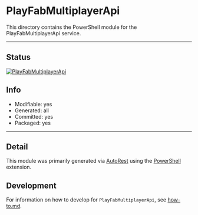 <!-- region Generated -->
# PlayFabMultiplayerApi
This directory contains the PowerShell module for the PlayFabMultiplayerApi service.

---
## Status
[![PlayFabMultiplayerApi](https://img.shields.io/powershellgallery/v/PlayFabMultiplayerApi.svg?style=flat-square&label=PlayFabMultiplayerApi "PlayFabMultiplayerApi")](https://www.powershellgallery.com/packages/PlayFabMultiplayerApi/)

## Info
- Modifiable: yes
- Generated: all
- Committed: yes
- Packaged: yes

---
## Detail
This module was primarily generated via [AutoRest](https://github.com/Azure/autorest) using the [PowerShell](https://github.com/Azure/autorest.powershell) extension.

## Development
For information on how to develop for `PlayFabMultiplayerApi`, see [how-to.md](how-to.md).
<!-- endregion -->
